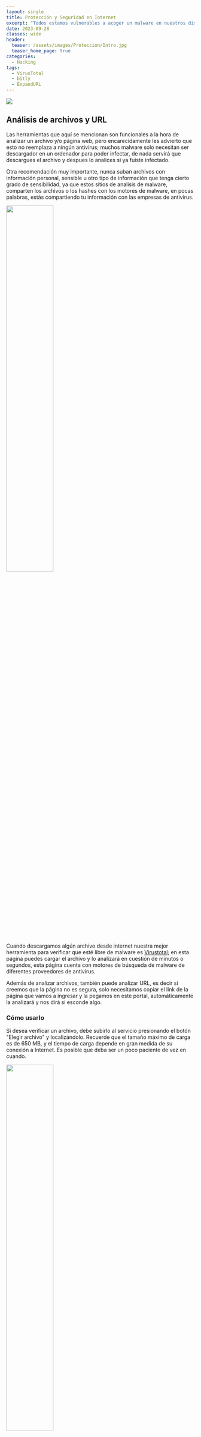 ```yaml
---
layout: single
title: Protección y Seguridad en Internet
excerpt: "Todos estamos vulnerables a acoger un malware en nuestros dispositivos, desde seleccionar un link, descargar un archivo PDF, recibir y abrir un email, descargar un juego o software crackeado, pero entre mejor estemos informados, menos serán las posibilidades de regalar nuestra información personal, aquí se muestran algunas de las herramientas o técnicas para poder saber si hay algo más atrás de la descarga o archivo."
date: 2023-09-28
classes: wide
header:
  teaser: /assets/images/Proteccion/Intro.jpg
  teaser_home_page: true
categories:
  - Hacking
tags:
  - VirusTotal
  - bitly
  - ExpandURL
---
```


![](/assets/images/Proteccion/Intro.jpg)

## Análisis de archivos y URL

Las herramientas que aquí se mencionan son funcionales a la hora de analizar un archivo y/o página web, pero encarecidamente les advierto que esto no reemplaza a ningún antivirus; muchos malware solo necesitan ser descargador en un ordenador para poder infectar, de nada servirá que descargues el archivo y despues lo analices si ya fuiste infectado.

Otra recomendación muy importante, nunca suban archivos con información personal, sensible u otro tipo de información que tenga cierto grado de sensibilidad, ya que estos sitios de analisis de malware, comparten los archivos o los hashes con los motores de malware, en pocas palabras, estás compartiendo tu información con las empresas de antivirus.

<img src='./../assets/images/Proteccion/Virustotal.jpeg' alt="" width="50%" height="50%" />

Cuando descargamos algún archivo desde internet nuestra mejor herramienta para verificar que esté libre de malware es [Virustotal](https://www.virustotal.com/gui/home/upload); en esta página puedes cargar el archivo y lo analizará en cuestión de minutos o segundos, esta página cuenta con motores de búsqueda de malware de diferentes proveedores de antivirus.

Además de analizar archivos, también puede analizar URL, es decir si creemos que la página no es segura, solo necesitamos copiar el link de la página que vamos a ingresar y la pegamos en este portal, automáticamente la analizará y nos dirá si esconde algo.

### Cómo usarlo

Si desea verificar un archivo, debe subirlo al servicio presionando el botón "Elegir archivo" y localizándolo. Recuerde que el tamaño máximo de carga es de 650 MB, y el tiempo de carga depende en gran medida de su conexión a Internet. Es posible que deba ser un poco paciente de vez en cuando.

<img src='./../assets/images/Proteccion/urlvoid.jpg' alt="" width="50%" height="50%" />

Aparte de VirusTotal, también tenemos otras opciones, por ejemplo [urlvoid](https://www.urlvoid.com/), en este sitio podemos analizar las direcciones URL que necesitemos, además nos brindan una serie de herramientas el cual podemos utilizar para "escanear" de cierta manera un dominio:

* WHOIS
* DNS
* PING
* SCREENSHOT
* PASSWORD (Genera una contraseña robusta)
* SORT
* DNSSEC
* BASE64

Entre muchas más ...

<img src='./../assets/images/Proteccion/virscan.jpg' alt="" width="50%" height="50%" />

Una herramienta más es [virscan](https://www.virscan.org/) es una herramienta online para escanear archivos en busca de virus y otras amenazas informáticas. Opera con decenas de motores de antivirus para detectar rápidamente malwares, spywares, ransomwares, adwares, etc.

Su función es escanear archivos y documentos para comprobar que están limpios, así como hashes (SHA256, MD5, SHA1). VirSCAN opera con los motores de los principales antivirus del mercado, como son Avast, AVG, Bitdefender, Kaspersky, Panda, entre otros. Por esa razón, VirSCAN no asume la responsabilidad sobre los resultados del escaneo.

El formato no está limitado y puede cargar archivos con un tamaño inferior a 100 MB para su detección. Al enviar una muestra, usted acepta nuestros Términos de servicio y Política de privacidad.

<img src='./../assets/images/Proteccion/jotti.jpg' alt="" width="50%" height="50%" />

[Jotti's malware scan](https://virusscan.jotti.org/es-ES) es un servicio gratuito que le permite analizar archivos sospechosos con varios programas antivirus. Usted puede subir hasta 5 archivos al mismo tiempo. Hay un límite de 250MB por archivo. Por favor tenga presente que ninguna solución de seguridad ofrece un 100% de protección, ni siquiera cuando esta usa varios motores antivirus. Todos los archivos son compartidos con la compañías de detección de antivirus para que la exactitud de detección de sus productos pueda ser mejorada.

<img src='./../assets/images/Proteccion/trend.jpg' alt="" width="50%" height="50%" />

[Trend Micro](https://www.trendmicro.com/en_us/forHome.html) es una firma en ciberseguridad para nubes y empresas, cuenta con técnicas avanzadas de defensa contra amenazas optimizadas para ambientes como AWS, Microsoft y Google.

Tiene su antivirus, pero también cuenta con algunas herramientas gartuitas y que son importantes a la hora de buscar información, por ejemplo:

* [Escaneo en línea](https://experience.trendmicro.com/?utm_source=onlinescan&utm_medium=menu&&utm_campaign=experience)
* [Herramientas Gratuitas](https://www.trendmicro.com/en_us/forHome/products/free-tools.html)

<img src='./../assets/images/Proteccion/metadefender.svg' alt="" width="50%" height="50%" />

[MetaDefender Cloud](https://metadefender.opswat.com/), una plataforma con funciones muy similares: nos permite remitir archivos (de hasta 140 Mb) y URLs a través de su web, para que sean sometidos a análisis por parte de 40 motores antivirus distintos. Su porcentaje de detección es claramente menor que el de la herramienta de Google, eso sí.

Carece de una opción que nos permita enviar archivos por correo, y tampoco ofrece extensiones para el navegador, pero a cambio nos facilita acceso a su API para mostrar en nuestras aplicaciones información de las consultas sobre los archivos.

<img src='./../assets/images/Proteccion/kaspersky.webp' alt="" width=50%; height=50%, float=left; padding=15px; />

[Kaspersky VirusDesk](https://opentip.kaspersky.com/), al contrario que el resto de herramientas de esta lista, no nos ofrece acceso a múltiples motores antivirus: le basta con usar el motor del antivirus de escritorio homónimo, uno de los más reputados del sector.

Como los anteriores, la herramienta web nos dará la opción de subir el archivo directamente, o bien de pegar una URL en el formulario.

Aunque no lo recomiendo utilizarlo de base, me interesó la parte de información que tienen sobre los analisis que han hecho de malware, y te brindan información acerca de ellos.

## URL acortadas

<center>
    <img src='./../assets/images/Proteccion/bitly.png'>
</center>

Existen varios proveedores de servicios en internet que lo que hacen es acortar una URL extensa [bitly](https://bitly.com/), por ejemplo, para evitar escribir *"https://4rleking.github.io/"* lo acortan haciendo *"https://bit.ly/45u7dxs"* que es mucho más fácil de escribir o de "pasar desapercibido", para hacerlo un poco más amigable pueden crear un código QR.

<center>
    <img src='./../assets/images/Proteccion/QR.png' height="200px" width="200px">
</center>

Muchas de las empresas de marketing, y no solo de este ramo utilizan este tipo de servicios de acortadores de URL, por lo regular lo utilizan para detectar de donde tienen más visitantes, ya que estos servicios de acortadores al registrar un nuevo link, automáticamente le designan un contador de "visitas" a ese link.

Así como puede ser beneficioso para unas cosas, puede ser utilizado para robarte información o en su defecto infectarte con malware, por ejemplo, un sitio "clon" (phishing) de algún banco, tienda departamental, tienda online, el típico "te ganaste un IPhone" si llenas el siguiente formulario y lo compartes con tus amigos; muchas de las veces son sitios como "https:/promociones5000.com" y con este dominio nadie o muy poca gente caería en sus estafas, es por esto que utilizan el acortador, para disfrazar la URL y así garantizar o tratar de garantizar que más personas caigan en sus estafas.

Para evitar esto, existe un servicio online gratuito [ExpandURL](https://www.expandurl.net/), el cual copias la URL acortada y la pegas en este sitio, automáticamente seguirá la ruta de esta URL acortada (sin entrar a ese sitio) y te dirá cuál es el sitio final; y ahora sí ya depende del usuario final si entra o no al sitio.

## Comprobar la seguridad de una contraseña

